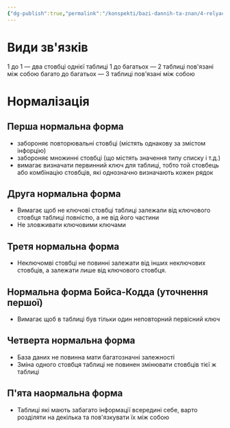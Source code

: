 ```yaml
---
{"dg-publish":true,"permalink":"/konspekti/bazi-dannih-ta-znan/4-relyaczijni-bazi-danih/"}
---
```


# Види зв'язків
1 до 1 — два стовбці однієї таблиці
1 до багатьох — 2 таблиці пов'язані між собою
багато до багатьох — 3 таблиці пов'язані між собою

# Нормалізація
## Перша нормальна форма
- забороняє повторювальні стовбці (містять однакову за змістом інфорцію)
- забороняє множинні стовбці (що містять значення типу списку і т.д.)
- вимагає визначати первинний ключ для таблиці, тобто той стовбець або комбінацію стовбців, які однозначно визначають кожен рядок

## Друга нормальна форма
- Вимагає щоб не ключові стовбці таблиці залежали від ключового стовбця таблиці повністю, а не від його частини
- Не зловживати ключовими ключами

## Третя нормальна форма
- Неключомві стовбці не повинні залежати від інших неключових стовбців, а залежати лише від ключового стовбця.

## Нормальна форма Бойса-Кодда (уточнення першої)
- Вимагає щоб в таблиці був тільки один неповторний первісний ключ

## Четверта нормальна форма
- База даних не повинна мати багатозначні залежності
- Зміна одного стовбця таблиці не повинен змінювати стовбців тієї ж таблиці

## П'ята наормальна форма
- Таблиці які мають забагато інформації всередині себе, варто розділяти на декілька та пов'язкувати їх між собою
